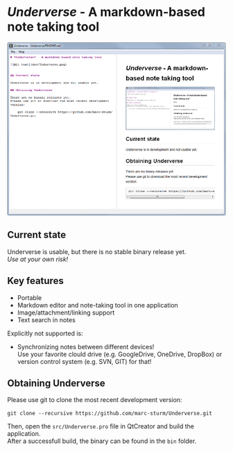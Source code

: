 # *Underverse* - A markdown-based note taking tool

![Alt text](doc/Underverse.png)

## Current state

Underverse is usable, but there is no stable binary release yet.  
*Use at your own risk!*

## Key features

* Portable
* Markdown editor and note-taking tool in one application
* Image/attachment/linking support
* Text search in notes

Explicitly not supported is:

* Synchronizing notes between different devices!  
  Use your favorite clould drive (e.g. GoogleDrive, OneDrive, DropBox) or version control system (e.g. SVN, GIT) for that!


## Obtaining Underverse

Please use git to clone the most recent development version:

    git clone --recursive https://github.com/marc-sturm/Underverse.git

Then, open the `src/Underverse.pro` file in QtCreator and build the application.  
After a successfull build, the binary can be found in the `bin` folder.




